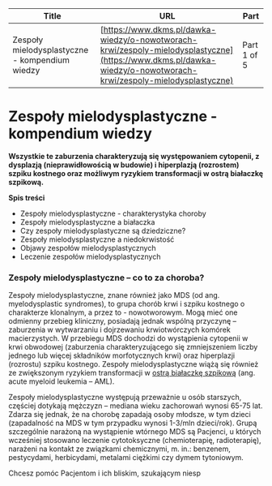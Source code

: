 | **Title**       | **URL**           | **Part**              |
|-----------------|-------------------|-----------------------|
| Zespoły mielodysplastyczne - kompendium wiedzy         | [https://www.dkms.pl/dawka-wiedzy/o-nowotworach-krwi/zespoly-mielodysplastyczne](https://www.dkms.pl/dawka-wiedzy/o-nowotworach-krwi/zespoly-mielodysplastyczne)    | Part 1 of 5          |

# Zespoły mielodysplastyczne - kompendium wiedzy

**Wszystkie te zaburzenia charakteryzują się występowaniem cytopenii, z dysplazją (nieprawidłowością w budowie) i hiperplazją (rozrostem) szpiku kostnego oraz możliwym ryzykiem transformacji w ostrą białaczkę szpikową.**


**Spis treści**


* Zespoły mielodysplastyczne \- charakterystyka choroby
* Zespoły mielodysplastyczne a białaczka
* Czy zespoły mielodysplastyczne są dziedziczne?
* Zespoły mielodysplastyczne a niedokrwistość
* Objawy zespołów mielodysplastycznych
* Leczenie zespołów mielodysplastycznych


### Zespoły mielodysplastyczne – co to za choroba?


Zespoły mielodysplastyczne, znane również jako MDS (od ang. myelodysplastic syndromes), to grupa chorób krwi i szpiku kostnego o charakterze klonalnym, a przez to \- nowotworowym. Mogą mieć one odmienny przebieg kliniczny, posiadają jednak wspólną przyczynę – zaburzenia w wytwarzaniu i dojrzewaniu krwiotwórczych komórek macierzystych. W przebiegu MDS dochodzi do wystąpienia cytopenii w krwi obwodowej (zaburzenia charakteryzującego się zmniejszeniem liczby jednego lub więcej składników morfotycznych krwi) oraz hiperplazji (rozrostu) szpiku kostnego. Zespoły mielodysplastyczne wiążą się również ze zwiększonym ryzykiem transformacji w [ostrą białaczkę szpikową](https://www.dkms.pl/dawka-wiedzy/o-nowotworach-krwi/bialaczka) (ang. acute myeloid leukemia – AML).



Zespoły mielodysplastyczne występują przeważnie u osób starszych, częściej dotykają mężczyzn – mediana wieku zachorowań wynosi 65\-75 lat. Zdarza się jednak, że na chorobę zapadają osoby młodsze, w tym dzieci (zapadalność na MDS w tym przypadku wynosi 1\-3/mln dzieci/rok). Grupą szczególnie narażoną na wystąpienie wtórnego MDS są Pacjenci, u których wcześniej stosowano leczenie cytotoksyczne (chemioterapię, radioterapię), narażeni na kontakt ze związkami chemicznymi, m. in.: benzenem, pestycydami, herbicydami, metalami ciężkimi czy dymem tytoniowym.


Chcesz pomóc Pacjentom i ich bliskim, szukającym niesp